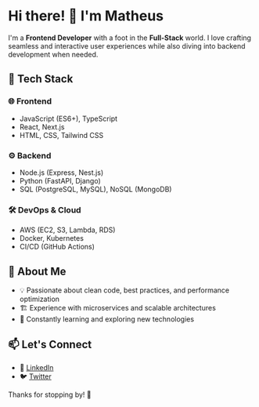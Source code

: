 # Hi there! 👋 I'm Matheus  

I'm a **Frontend Developer** with a foot in the **Full-Stack** world. I love crafting seamless and interactive user experiences while also diving into backend development when needed.  

## 🚀 Tech Stack  
### 🌐 Frontend  
- JavaScript (ES6+), TypeScript  
- React, Next.js  
- HTML, CSS, Tailwind CSS  

### ⚙️ Backend  
- Node.js (Express, Nest.js)  
- Python (FastAPI, Django)  
- SQL (PostgreSQL, MySQL), NoSQL (MongoDB)  

### 🛠 DevOps & Cloud  
- AWS (EC2, S3, Lambda, RDS)  
- Docker, Kubernetes  
- CI/CD (GitHub Actions)  

## 📌 About Me  
- 💡 Passionate about clean code, best practices, and performance optimization  
- 🏗️ Experience with microservices and scalable architectures  
- 📖 Constantly learning and exploring new technologies  

## 📫 Let's Connect  
- 🔗 [LinkedIn](https://www.linkedin.com/in/matheusmhms/)  
- 🐦 [Twitter](https://x.com/matheushmsssss)    

Thanks for stopping by! 🚀  
